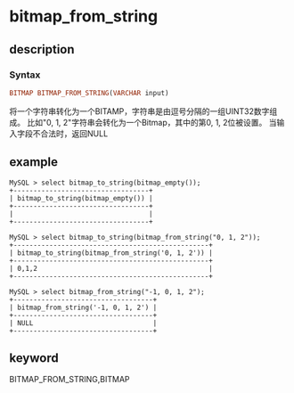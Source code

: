 # bitmap_from_string

## description

### Syntax

```Haskell
BITMAP BITMAP_FROM_STRING(VARCHAR input)
```

将一个字符串转化为一个BITAMP，字符串是由逗号分隔的一组UINT32数字组成。
比如"0, 1, 2"字符串会转化为一个Bitmap，其中的第0, 1, 2位被设置。
当输入字段不合法时，返回NULL

## example

```Plain Text
MySQL > select bitmap_to_string(bitmap_empty());
+----------------------------------+
| bitmap_to_string(bitmap_empty()) |
+----------------------------------+
|                                  |
+----------------------------------+

MySQL > select bitmap_to_string(bitmap_from_string("0, 1, 2"));
+-------------------------------------------------+
| bitmap_to_string(bitmap_from_string('0, 1, 2')) |
+-------------------------------------------------+
| 0,1,2                                           |
+-------------------------------------------------+

MySQL > select bitmap_from_string("-1, 0, 1, 2");
+-----------------------------------+
| bitmap_from_string('-1, 0, 1, 2') |
+-----------------------------------+
| NULL                              |
+-----------------------------------+
```

## keyword

BITMAP_FROM_STRING,BITMAP
